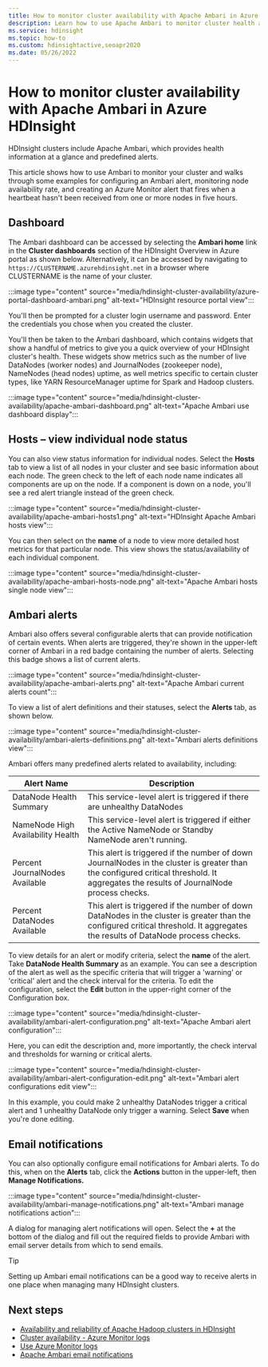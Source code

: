 ```yaml
---
title: How to monitor cluster availability with Apache Ambari in Azure HDInsight
description: Learn how to use Apache Ambari to monitor cluster health and availability.
ms.service: hdinsight
ms.topic: how-to
ms.custom: hdinsightactive,seoapr2020
ms.date: 05/26/2022
---
```


# How to monitor cluster availability with Apache Ambari in Azure HDInsight

HDInsight clusters include Apache Ambari, which provides health information at a glance and predefined alerts.

This article shows how to use Ambari to monitor your cluster and walks through some examples for configuring an Ambari alert, monitoring node availability rate, and creating an Azure Monitor alert that fires when a heartbeat hasn't been received from one or more nodes in five hours.

## Dashboard

The Ambari dashboard can be accessed by selecting the **Ambari home** link in the **Cluster dashboards** section of the HDInsight Overview in Azure portal as shown below. Alternatively, it can be accessed by navigating to `https://CLUSTERNAME.azurehdinsight.net` in a browser where CLUSTERNAME is the name of your cluster.

:::image type="content" source="media/hdinsight-cluster-availability/azure-portal-dashboard-ambari.png" alt-text="HDInsight resource portal view":::

You'll then be prompted for a cluster login username and password. Enter the credentials you chose when you created the cluster.

You'll then be taken to the Ambari dashboard, which contains widgets that show a handful of metrics to give you a quick overview of your HDInsight cluster's health. These widgets show metrics such as the number of live DataNodes (worker nodes) and JournalNodes (zookeeper node), NameNodes (head nodes) uptime, as well metrics specific to certain cluster types, like YARN ResourceManager uptime for
Spark and Hadoop clusters.

:::image type="content" source="media/hdinsight-cluster-availability/apache-ambari-dashboard.png" alt-text="Apache Ambari use dashboard display":::

## Hosts – view individual node status

You can also view status information for individual nodes. Select the **Hosts** tab to view a list of all nodes in your cluster and see basic information about each node. The green check to the left of each node name indicates all components are up on the node. If a component is down on a node, you'll see a red alert triangle instead of the green check.

:::image type="content" source="media/hdinsight-cluster-availability/apache-ambari-hosts1.png" alt-text="HDInsight Apache Ambari hosts view":::

You can then select on the **name** of a node to view more detailed host metrics for that particular node. This view shows the status/availability of each individual component.

:::image type="content" source="media/hdinsight-cluster-availability/apache-ambari-hosts-node.png" alt-text="Apache Ambari hosts single node view":::

## Ambari alerts

Ambari also offers several configurable alerts that can provide notification of certain events. When alerts are triggered, they're shown in the upper-left corner of Ambari in a red badge containing the number of alerts. Selecting this badge shows a list of current alerts.

:::image type="content" source="media/hdinsight-cluster-availability/apache-ambari-alerts.png" alt-text="Apache Ambari current alerts count":::

To view a list of alert definitions and their statuses, select the **Alerts** tab, as shown below.

:::image type="content" source="media/hdinsight-cluster-availability/ambari-alerts-definitions.png" alt-text="Ambari alerts definitions view":::

Ambari offers many predefined alerts related to availability, including:

| Alert Name                        | Description   |
|---|---|
| DataNode Health Summary           | This service-level alert is triggered if there are unhealthy DataNodes|
| NameNode High Availability Health | This service-level alert is triggered if either the Active NameNode or Standby NameNode aren't running.|
| Percent JournalNodes Available    | This alert is triggered if the number of down JournalNodes in the cluster is greater than the configured critical threshold. It aggregates the results of JournalNode process checks. |
| Percent DataNodes Available       | This alert is triggered if the number of down DataNodes in the cluster is greater than the configured critical threshold. It aggregates the results of DataNode process checks.|


To view details for an alert or modify criteria, select the **name** of the alert. Take **DataNode Health Summary** as an example. You can see a description of the alert as well as the specific criteria that will trigger a 'warning' or 'critical' alert and the check interval for the criteria. To edit the configuration, select the **Edit** button in the upper-right corner of the Configuration box.

:::image type="content" source="media/hdinsight-cluster-availability/ambari-alert-configuration.png" alt-text="Apache Ambari alert configuration":::

Here, you can edit the description and, more importantly, the check interval and thresholds for warning or critical alerts.

:::image type="content" source="media/hdinsight-cluster-availability/ambari-alert-configuration-edit.png" alt-text="Ambari alert configurations edit view":::

In this example, you could make 2 unhealthy DataNodes trigger a critical alert and 1 unhealthy DataNode only trigger a warning. Select **Save** when you're done editing.

## Email notifications

You can also optionally configure email notifications for Ambari alerts. To do this, when on the **Alerts** tab, click the **Actions** button in the upper-left, then **Manage Notifications.**

:::image type="content" source="media/hdinsight-cluster-availability/ambari-manage-notifications.png" alt-text="Ambari manage notifications action":::

A dialog for managing alert notifications will open. Select the **+** at the bottom of the dialog and fill out the required fields to provide Ambari with email server details from which to send emails.

> [!TIP]
> Setting up Ambari email notifications can be a good way to receive alerts in one place when managing many HDInsight clusters.

## Next steps

- [Availability and reliability of Apache Hadoop clusters in HDInsight](./hdinsight-business-continuity.md)
- [Cluster availability - Azure Monitor logs](./cluster-availability-monitor-logs.md)
- [Use Azure Monitor logs](hdinsight-hadoop-oms-log-analytics-tutorial.md)
- [Apache Ambari email notifications](apache-ambari-email.md)
